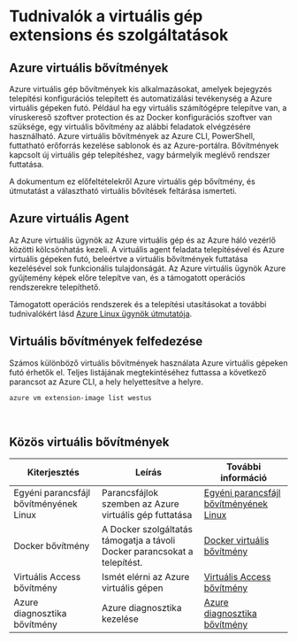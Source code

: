 <properties
 pageTitle="Virtuális gép extensions és szolgáltatások |} Microsoft Azure"
 description="Megtudhatja, hogy milyen bővítmények Azure virtuális gépeken futó mi azt adja meg vagy javítása szerint csoportosított érhető el."
 services="virtual-machines-linux"
 documentationCenter=""
 authors="neilpeterson"
 manager="timlt"
 editor=""
 tags="azure-service-management,azure-resource-manager"/>

<tags
 ms.service="virtual-machines-linux"
 ms.devlang="na"
 ms.topic="article"
 ms.tgt_pltfrm="vm-linux"
 ms.workload="infrastructure-services"
 ms.date="09/22/2016"
 ms.author="nepeters"/>

# <a name="about-virtual-machine-extensions-and-features"></a>Tudnivalók a virtuális gép extensions és szolgáltatások

## <a name="azure-vm-extensions"></a>Azure virtuális bővítmények

Azure virtuális gép bővítmények kis alkalmazásokat, amelyek bejegyzés telepítési konfigurációs telepített és automatizálási tevékenység a Azure virtuális gépeken futó. Például ha egy virtuális számítógépre telepítve van, a víruskereső szoftver protection és az Docker konfigurációs szoftver van szüksége, egy virtuális bővítmény az alábbi feladatok elvégzésére használható. Azure virtuális bővítmények az Azure CLI, PowerShell, futtatható erőforrás kezelése sablonok és az Azure-portálra. Bővítmények kapcsolt új virtuális gép telepítéshez, vagy bármelyik meglévő rendszer futtatása.

A dokumentum ez előfeltételekről Azure virtuális gép bővítmény, és útmutatást a választható virtuális bővítések feltárása ismerteti. 

## <a name="azure-vm-agent"></a>Azure virtuális Agent

Az Azure virtuális ügynök az Azure virtuális gép és az Azure háló vezérlő közötti kölcsönhatás kezeli. A virtuális agent feladata telepítésével és Azure virtuális gépeken futó, beleértve a virtuális bővítmények futtatása kezelésével sok funkcionális tulajdonságát. Az Azure virtuális ügynök Azure gyűjtemény képek előre telepítve van, és a támogatott operációs rendszerekre telepíthető. 

Támogatott operációs rendszerek és a telepítési utasításokat a további tudnivalókért lásd [Azure Linux ügynök útmutatója](./virtual-machines-linux-agent-user-guide.md).

## <a name="discover-vm-extensions"></a>Virtuális bővítmények felfedezése

Számos különböző virtuális bővítmények használata Azure virtuális gépeken futó érhetők el. Teljes listájának megtekintéséhez futtassa a következő parancsot az Azure CLI, a hely helyettesítve a helyre.

```none
azure vm extension-image list westus
```

<br />

## <a name="common-vm-extensions"></a>Közös virtuális bővítmények

|Kiterjesztés   |Leírás   |További információ   |
|---|---|---|
|Egyéni parancsfájl bővítményének Linux  | Parancsfájlok szemben az Azure virtuális gép futtatása  |[Egyéni parancsfájl bővítményének Linux](./virtual-machines-linux-extensions-customscript.md)   |
|Docker bővítmény |A Docker szolgáltatás támogatja a távoli Docker parancsokat a telepítést.  | [Docker virtuális bővítmény](./virtual-machines-linux-dockerextension.md)  |
|Virtuális Access bővítmény | Ismét elérni az Azure virtuális gépen  |[Virtuális Access bővítmény](https://github.com/Azure/azure-linux-extensions/tree/master/VMAccess) |
|Azure diagnosztika bővítmény |Azure diagnosztika kezelése |[Azure diagnosztika bővítmény](https://azure.microsoft.com/blog/windows-azure-virtual-machine-monitoring-with-wad-extension/) |

